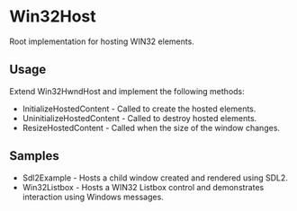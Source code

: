 # Win32Host
Root implementation for hosting WIN32 elements.

## Usage

Extend Win32HwndHost and implement the following methods:
* InitializeHostedContent - Called to create the hosted elements.
* UninitializeHostedContent - Called to destroy hosted elements.
* ResizeHostedContent - Called when the size of the window changes.

## Samples

* Sdl2Example - Hosts a child window created and rendered using SDL2.
* Win32Listbox - Hosts a WIN32 Listbox control and demonstrates interaction using Windows messages.
 
